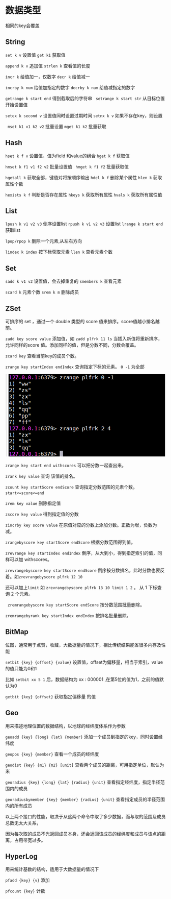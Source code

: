 # 数据类型

相同的key会覆盖

## String

`set k v` 设置值    `get k1` 获取值

`append k v` 追加值   `strlen k` 查看值的长度

`incr k` 给值加一，仅数字   `decr k`  给值减一

`incrby k num` 给值加指定的数字  `decrby k num` 给值减指定的数字

`getrange k start end` 得到截取后的字符串   ` setrange k start str` 从目标位置开始设置值

`setex k second v` 设置值同时设置过期时间  `setnx k v` 如果不存在key，则设置

` mset k1 v1 k2 v2` 批量设置    `mget k1 k2` 批量获取

## Hash

`hset k f v`  设置值，值为field 和value的组合  `hget k f` 获取值

`hmset k f1 v1 f2 v2` 批量设置值      ` hmget k f1 f2` 批量获取值

`hgetall k` 获取全部，键值对将按顺序输出       `hdel k f` 删除某个属性  `hlen k` 获取属性个数

`hexists k f` 判断是否存在属性     `hkeys k` 获取所有属性  `hvals k` 获取所有属性值

## List

`lpush k v1 v2 v3` 倒序设置list    `rpush k v1 v2 v3` 设置list  `lrange k start end` 获取list

`lpop/rpop k`  删除一个元素,从左右方向          

`lindex k index` 按下标获取元素  `llen k` 查看元素个数

## Set

`sadd k v1 v2` 设置值，会去掉重复的      `smembers k` 查看元素  

`scard k` 元素个数       `srem k m` 删除成员

## ZSet

可排序的 set ，通过一个 double 类型的 score 值来排序。score值越小排名越前。

`zadd key score value` 添加值，如 `zadd plfrk 11 ls` 当插入新值将重新排序，允许同样的score 值。添加同样的值，但是分数不同，分数会覆盖。

`zcard key` 查看当前key的成员个数。

`zrange key startIndex endIndex` 查询指定下标的元素。 `0 -1` 为全部

![](img/r1.png)

  `zrange key start end withscores` 可以把分数一起查出来。

`zrank key value` 查询 该值的排名。

`zcount key startScore endScore` 查询指定分数范围的元素个数。`start<=score<=end`

`zrem key value` 删除指定值

`zscore key value` 得到指定值的分数

`zincrby key score value` 在原值对应的分数上添加分数。正数为增，负数为减。

`zrangebyscore key startScore endScore` 根据分数范围得到值。

`zrevrange key startIndex endIndex`  倒序，从大到小，得到指定索引的值，同样可以加 withscores。

`zrevrangebyscore key startScore endScore` 倒序按分数排名，此时分数也要反着。如`zrevrangebyscore plfrk 12 10`

还可以加上`limit` 如 `zrevrangebyscore plfrk 13 10 limit 1 2` 。 从 1 下标查询 2 个元素。

` zremrangebyscore key startScore endScore` 按分数范围批量删除。

` zremrangebyrank key startIndex endIndex ` 按排名批量删除。

## BitMap

位图，通常用于点赞，收藏，大数据量的情况下，相比传统结果能省很多内存及性能

`setbit {key} {offset} {value}`  设置值，offset为偏移量，相当于索引，value的值只能为0和1

比如 `setbit xx 5 1`  后，数据结构为 xx : 000001 ,在第5位的值为1，之前的值默认为0

`getbit {key} {offset}` 获取指定偏移量 的值

## Geo

用来描述地理位置的数据结构，以地球的经纬度体系作为参数

`geoadd {key} {long} {lat} {member}` 添加一个成员到指定的key，同时设置经纬度

`geopos {key} {member}` 查看一个成员的经纬度

`geodist {key} {m1} {m2} [unit]` 查看两个成员的距离，可用指定单位，默认为米

`georadius {key} {long} {lat} {radius} {unit}` 查看指定经纬度，指定半径范围内的成员

`georadiusbymember {key} {member} {radius} {unit}` 查看指定成员的半径范围内的所有成员

以上两个接口的性能，取决于从这两个命令中取了多少数据，而与取的范围及成员总数无太大关系，

因为每次取的成员不光返回成员本身，还会返回该成员的经纬度和成员与该点的距离，占用带宽过多。

## HyperLog

用来统计基数的结构，适用于大数据量的情况下

`pfadd {key} {v}` 添加

`pfcount {key}` 计数